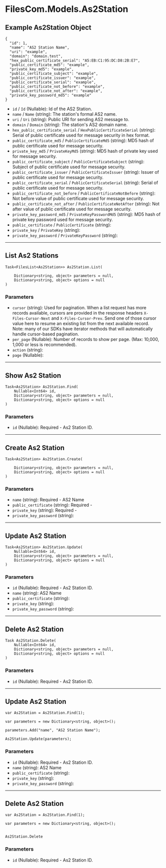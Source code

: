 # FilesCom.Models.As2Station

## Example As2Station Object

```
{
  "id": 1,
  "name": "AS2 Station Name",
  "uri": "example",
  "domain": "domain.test",
  "hex_public_certificate_serial": "A5:EB:C1:95:DC:D8:2B:E7",
  "public_certificate_md5": "example",
  "private_key_md5": "example",
  "public_certificate_subject": "example",
  "public_certificate_issuer": "example",
  "public_certificate_serial": "example",
  "public_certificate_not_before": "example",
  "public_certificate_not_after": "example",
  "private_key_password_md5": "example"
}
```

* `id` / `Id`  (Nullable<Int64>): Id of the AS2 Station.
* `name` / `Name`  (string): The station's formal AS2 name.
* `uri` / `Uri`  (string): Public URI for sending AS2 message to.
* `domain` / `Domain`  (string): The station's AS2 domain name.
* `hex_public_certificate_serial` / `HexPublicCertificateSerial`  (string): Serial of public certificate used for message security in hex format.
* `public_certificate_md5` / `PublicCertificateMd5`  (string): MD5 hash of public certificate used for message security.
* `private_key_md5` / `PrivateKeyMd5`  (string): MD5 hash of private key used for message security.
* `public_certificate_subject` / `PublicCertificateSubject`  (string): Subject of public certificate used for message security.
* `public_certificate_issuer` / `PublicCertificateIssuer`  (string): Issuer of public certificate used for message security.
* `public_certificate_serial` / `PublicCertificateSerial`  (string): Serial of public certificate used for message security.
* `public_certificate_not_before` / `PublicCertificateNotBefore`  (string): Not before value of public certificate used for message security.
* `public_certificate_not_after` / `PublicCertificateNotAfter`  (string): Not after value of public certificate used for message security.
* `private_key_password_md5` / `PrivateKeyPasswordMd5`  (string): MD5 hash of private key password used for message security.
* `public_certificate` / `PublicCertificate`  (string): 
* `private_key` / `PrivateKey`  (string): 
* `private_key_password` / `PrivateKeyPassword`  (string): 


---

## List As2 Stations

```
Task<FilesList<As2Station>> As2Station.List(
    
    Dictionary<string, object> parameters = null,
    Dictionary<string, object> options = null
)
```

### Parameters

* `cursor` (string): Used for pagination.  When a list request has more records available, cursors are provided in the response headers `X-Files-Cursor-Next` and `X-Files-Cursor-Prev`.  Send one of those cursor value here to resume an existing list from the next available record.  Note: many of our SDKs have iterator methods that will automatically handle cursor-based pagination.
* `per_page` (Nullable<Int64>): Number of records to show per page.  (Max: 10,000, 1,000 or less is recommended).
* `action` (string): 
* `page` (Nullable<Int64>): 


---

## Show As2 Station

```
Task<As2Station> As2Station.Find(
    Nullable<Int64> id, 
    Dictionary<string, object> parameters = null,
    Dictionary<string, object> options = null
)
```

### Parameters

* `id` (Nullable<Int64>): Required - As2 Station ID.


---

## Create As2 Station

```
Task<As2Station> As2Station.Create(
    
    Dictionary<string, object> parameters = null,
    Dictionary<string, object> options = null
)
```

### Parameters

* `name` (string): Required - AS2 Name
* `public_certificate` (string): Required - 
* `private_key` (string): Required - 
* `private_key_password` (string): 


---

## Update As2 Station

```
Task<As2Station> As2Station.Update(
    Nullable<Int64> id, 
    Dictionary<string, object> parameters = null,
    Dictionary<string, object> options = null
)
```

### Parameters

* `id` (Nullable<Int64>): Required - As2 Station ID.
* `name` (string): AS2 Name
* `public_certificate` (string): 
* `private_key` (string): 
* `private_key_password` (string): 


---

## Delete As2 Station

```
Task As2Station.Delete(
    Nullable<Int64> id, 
    Dictionary<string, object> parameters = null,
    Dictionary<string, object> options = null
)
```

### Parameters

* `id` (Nullable<Int64>): Required - As2 Station ID.


---

## Update As2 Station

```
var As2Station = As2Station.Find(1);

var parameters = new Dictionary<string, object>();

parameters.Add("name", "AS2 Station Name");

As2Station.Update(parameters);
```

### Parameters

* `id` (Nullable<Int64>): Required - As2 Station ID.
* `name` (string): AS2 Name
* `public_certificate` (string): 
* `private_key` (string): 
* `private_key_password` (string): 


---

## Delete As2 Station

```
var As2Station = As2Station.Find(1);

var parameters = new Dictionary<string, object>();


As2Station.Delete
```

### Parameters

* `id` (Nullable<Int64>): Required - As2 Station ID.
